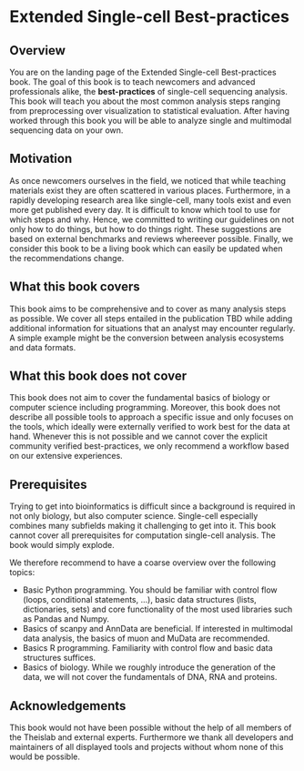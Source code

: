 # Extended Single-cell Best-practices

## Overview

You are on the landing page of the Extended Single-cell Best-practices book.
The goal of this book is to teach newcomers and advanced professionals alike, the **best-practices** of single-cell sequencing analysis.
This book will teach you about the most common analysis steps ranging from preprocessing over visualization to statistical evaluation.
After having worked through this book you will be able to analyze single and multimodal sequencing data on your own.

## Motivation

As once newcomers ourselves in the field, we noticed that while teaching materials exist they are often scattered in various places.
Furthermore, in a rapidly developing research area like single-cell, many tools exist and even more get published every day.
It is difficult to know which tool to use for which steps and why.
Hence, we committed to writing our guidelines on not only how to do things, but how to do things right.
These suggestions are based on external benchmarks and reviews whereever possible.
Finally, we consider this book to be a living book which can easily be updated when the recommendations change.

## What this book covers

This book aims to be comprehensive and to cover as many analysis steps as possible.
We cover all steps entailed in the publication TBD while adding additional information for situations that an analyst may encounter regularly.
A simple example might be the conversion between analysis ecosystems and data formats.

## What this book does not cover

This book does not aim to cover the fundamental basics of biology or computer science including programming.
Moreover, this book does not describe all possible tools to approach a specific issue and only focuses on the tools, which ideally were externally verified to work best for the data at hand.
Whenever this is not possible and we cannot cover the explicit community verified best-practices, we only recommend a workflow based on our extensive experiences.

## Prerequisites

Trying to get into bioinformatics is difficult since a background is required in not only biology, but also computer science.
Single-cell especially combines many subfields making it challenging to get into it.
This book cannot cover all prerequisites for computation single-cell analysis. The book would simply explode.

We therefore recommend to have a coarse overview over the following topics:

* Basic Python programming. You should be familiar with control flow (loops, conditional statements, ...), basic data structures (lists, dictionaries, sets) and core functionality of the most used libraries such as Pandas and Numpy.
* Basics of scanpy and AnnData are beneficial. If interested in multimodal data analysis, the basics of muon and MuData are recommended.
* Basics R programming. Familiarity with control flow and basic data structures suffices.
* Basics of biology. While we roughly introduce the generation of the data, we will not cover the fundamentals of DNA, RNA and proteins.

## Acknowledgements

This book would not have been possible without the help of all members of the Theislab and external experts.
Furthermore we thank all developers and maintainers of all displayed tools and projects without whom none of this would be possible.

